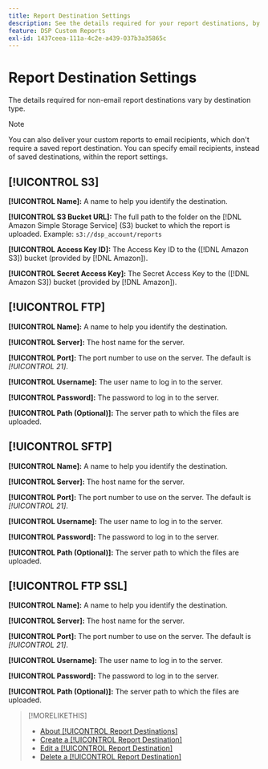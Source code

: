 ```yaml
---
title: Report Destination Settings
description: See the details required for your report destinations, by destination type.
feature: DSP Custom Reports
exl-id: 1437ceea-111a-4c2e-a439-037b3a35865c
---
```

# Report Destination Settings

The details required for non-email report destinations vary by destination type.

>[!NOTE]
>
> You can also deliver your custom reports to email recipients, which don't require a saved report destination. You can specify email recipients, instead of saved destinations, within the report settings.

## [!UICONTROL S3]

**[!UICONTROL Name]:** A name to help you identify the destination.

**[!UICONTROL S3 Bucket URL]:** The full path to the folder on the [!DNL Amazon Simple Storage Service] (S3) bucket to which the report is uploaded. Example: `s3://dsp_account/reports`

**[!UICONTROL Access Key ID]:** The Access Key ID to the ([!DNL Amazon S3]) bucket (provided by [!DNL Amazon]).

**[!UICONTROL Secret Access Key]:** The Secret Access Key to the ([!DNL Amazon S3]) bucket (provided by [!DNL Amazon]).

## [!UICONTROL FTP]

**[!UICONTROL Name]:** A name to help you identify the destination.

**[!UICONTROL Server]:** The host name for the server.

**[!UICONTROL Port]:** The port number to use on the server. The default is *[!UICONTROL 21]*.

**[!UICONTROL Username]:** The user name to log in to the server.

**[!UICONTROL Password]:** The password to log in to the server.

**[!UICONTROL Path (Optional)]:** The server path to which the files are uploaded.

## [!UICONTROL SFTP]

**[!UICONTROL Name]:** A name to help you identify the destination.

**[!UICONTROL Server]:** The host name for the server. 

**[!UICONTROL Port]:** The port number to use on the server. The default is *[!UICONTROL 21]*.

**[!UICONTROL Username]:** The user name to log in to the server.

**[!UICONTROL Password]:** The password to log in to the server.

**[!UICONTROL Path (Optional)]:** The server path to which the files are uploaded.

## [!UICONTROL FTP SSL]

**[!UICONTROL Name]:** A name to help you identify the destination.

**[!UICONTROL Server]:** The host name for the server.

**[!UICONTROL Port]:** The port number to use on the server. The default is *[!UICONTROL 21]*.

**[!UICONTROL Username]:** The user name to log in to the server.

**[!UICONTROL Password]:** The password to log in to the server.

**[!UICONTROL Path (Optional)]:** The server path to which the files are uploaded.

>[!MORELIKETHIS]
>
>* [About [!UICONTROL Report Destinations]](/help/dsp/reports/report-destinations/report-destination-about.md)
>* [Create a [!UICONTROL Report Destination]](/help/dsp/reports/report-destinations/report-destination-create.md)
>* [Edit a [!UICONTROL Report Destination]](/help/dsp/reports/report-destinations/report-destination-edit.md)
>* [Delete a [!UICONTROL Report Destination]](/help/dsp/reports/report-destinations/report-destination-delete.md)
